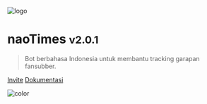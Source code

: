 <!-- _coverpage.md -->

![logo](https://p.n4o.xyz/i/naotimes_ava.png)

# naoTimes <small>v2.0.1</small>

> Bot berbahasa Indonesia untuk membantu tracking garapan fansubber.

[Invite](https://naoti.me/invite)
[Dokumentasi](#mulai-dari-sini)

![color](#282828)